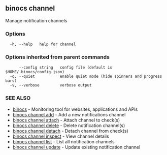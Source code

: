 ## binocs channel

Manage notification channels

### Options

```
  -h, --help   help for channel
```

### Options inherited from parent commands

```
      --config string   config file (default is $HOME/.binocs/config.json)
  -q, --quiet           enable quiet mode (hide spinners and progress bars)
  -v, --verbose         verbose output
```

### SEE ALSO

* [binocs](binocs.md)	 - Monitoring tool for websites, applications and APIs
* [binocs channel add](binocs_channel_add.md)	 - Add a new notifications channel
* [binocs channel attach](binocs_channel_attach.md)	 - Attach channel to check(s)
* [binocs channel delete](binocs_channel_delete.md)	 - Delete notification channel(s)
* [binocs channel detach](binocs_channel_detach.md)	 - Detach channel from check(s)
* [binocs channel inspect](binocs_channel_inspect.md)	 - View channel details
* [binocs channel list](binocs_channel_list.md)	 - List all notification channels
* [binocs channel update](binocs_channel_update.md)	 - Update existing notification channel

